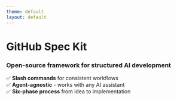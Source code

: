 ```yaml
---
theme: default
layout: default
---
```



# GitHub Spec Kit

### Open-source framework for structured AI development

✅ **Slash commands** for consistent workflows  
✅ **Agent-agnostic** - works with any AI assistant  
✅ **Six-phase process** from idea to implementation
